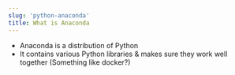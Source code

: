 ```yaml
---
slug: 'python-anaconda'
title: What is Anaconda
---
```


- Anaconda is a distribution of Python
- It contains various Python libraries & makes sure they work well together
  (Something like docker?)
